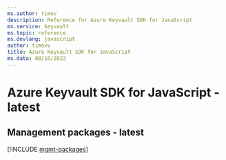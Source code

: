 ```yaml
---
ms.author: timov
description: Reference for Azure Keyvault SDK for JavaScript
ms.service: keyvault
ms.topic: reference
ms.devlang: javascript
author: timovv
title: Azure Keyvault SDK for JavaScript
ms.data: 08/16/2022
---
```

# Azure Keyvault SDK for JavaScript - latest

## Management packages - latest
[!INCLUDE [mgmt-packages](keyvault-mgmt-index.md)]